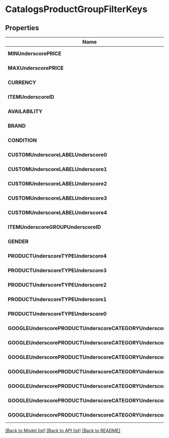 # CatalogsProductGroupFilterKeys

## Properties
Name | Type | Description | Notes
------------ | ------------- | ------------- | -------------
**MINUnderscorePRICE** | [**CatalogsProductGroupPricingCriteria**](.md) |  | [default to null]
**MAXUnderscorePRICE** | [**CatalogsProductGroupPricingCriteria**](.md) |  | [default to null]
**CURRENCY** | [**CatalogsProductGroupCurrencyCriteria**](.md) |  | [default to null]
**ITEMUnderscoreID** | [**CatalogsProductGroupCurrencyCriteria**](.md) |  | [default to null]
**AVAILABILITY** | [**CatalogsProductGroupMultipleStringCriteria**](.md) |  | [default to null]
**BRAND** | [**CatalogsProductGroupMultipleStringCriteria**](.md) |  | [default to null]
**CONDITION** | [**CatalogsProductGroupMultipleStringCriteria**](.md) |  | [default to null]
**CUSTOMUnderscoreLABELUnderscore0** | [**CatalogsProductGroupMultipleStringCriteria**](.md) |  | [default to null]
**CUSTOMUnderscoreLABELUnderscore1** | [**CatalogsProductGroupMultipleStringCriteria**](.md) |  | [default to null]
**CUSTOMUnderscoreLABELUnderscore2** | [**CatalogsProductGroupMultipleStringCriteria**](.md) |  | [default to null]
**CUSTOMUnderscoreLABELUnderscore3** | [**CatalogsProductGroupMultipleStringCriteria**](.md) |  | [default to null]
**CUSTOMUnderscoreLABELUnderscore4** | [**CatalogsProductGroupMultipleStringCriteria**](.md) |  | [default to null]
**ITEMUnderscoreGROUPUnderscoreID** | [**CatalogsProductGroupMultipleStringCriteria**](.md) |  | [default to null]
**GENDER** | [**CatalogsProductGroupMultipleStringCriteria**](.md) |  | [default to null]
**PRODUCTUnderscoreTYPEUnderscore4** | [**CatalogsProductGroupMultipleStringListCriteria**](.md) |  | [default to null]
**PRODUCTUnderscoreTYPEUnderscore3** | [**CatalogsProductGroupMultipleStringListCriteria**](.md) |  | [default to null]
**PRODUCTUnderscoreTYPEUnderscore2** | [**CatalogsProductGroupMultipleStringListCriteria**](.md) |  | [default to null]
**PRODUCTUnderscoreTYPEUnderscore1** | [**CatalogsProductGroupMultipleStringListCriteria**](.md) |  | [default to null]
**PRODUCTUnderscoreTYPEUnderscore0** | [**CatalogsProductGroupMultipleStringListCriteria**](.md) |  | [default to null]
**GOOGLEUnderscorePRODUCTUnderscoreCATEGORYUnderscore6** | [**CatalogsProductGroupMultipleStringListCriteria**](.md) |  | [default to null]
**GOOGLEUnderscorePRODUCTUnderscoreCATEGORYUnderscore5** | [**CatalogsProductGroupMultipleStringListCriteria**](.md) |  | [default to null]
**GOOGLEUnderscorePRODUCTUnderscoreCATEGORYUnderscore4** | [**CatalogsProductGroupMultipleStringListCriteria**](.md) |  | [default to null]
**GOOGLEUnderscorePRODUCTUnderscoreCATEGORYUnderscore3** | [**CatalogsProductGroupMultipleStringListCriteria**](.md) |  | [default to null]
**GOOGLEUnderscorePRODUCTUnderscoreCATEGORYUnderscore2** | [**CatalogsProductGroupMultipleStringListCriteria**](.md) |  | [default to null]
**GOOGLEUnderscorePRODUCTUnderscoreCATEGORYUnderscore1** | [**CatalogsProductGroupMultipleStringListCriteria**](.md) |  | [default to null]
**GOOGLEUnderscorePRODUCTUnderscoreCATEGORYUnderscore0** | [**CatalogsProductGroupMultipleStringListCriteria**](.md) |  | [default to null]

[[Back to Model list]](../README.md#documentation-for-models) [[Back to API list]](../README.md#documentation-for-api-endpoints) [[Back to README]](../README.md)



